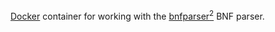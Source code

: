 [Docker](https://www.docker.com "Docker's Homepage") container for working with the [bnfparser<sup>2</sup>](https://bnfparser2.sourceforge.net/) BNF parser.
